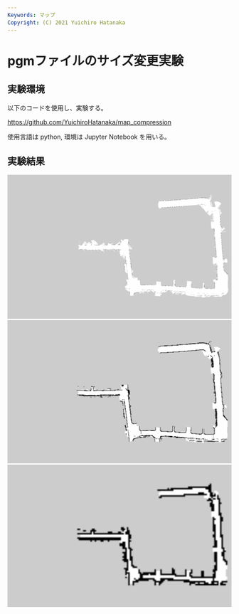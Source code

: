 ```yaml
---
Keywords: マップ
Copyright: (C) 2021 Yuichiro Hatanaka
---
```


# pgmファイルのサイズ変更実験


## 実験環境

以下のコードを使用し、実験する。

https://github.com/YuichiroHatanaka/map_compression

使用言語は python, 環境は Jupyter Notebook を用いる。


## 実験結果

![](original.png)
![](10.png)
![](40.png)
